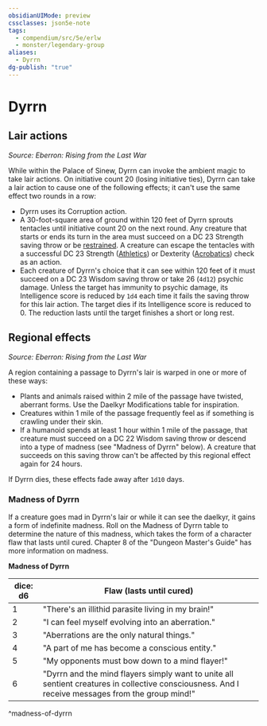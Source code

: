 ```yaml
---
obsidianUIMode: preview
cssclasses: json5e-note
tags:
  - compendium/src/5e/erlw
  - monster/legendary-group
aliases:
  - Dyrrn
dg-publish: "true"
---
```

# Dyrrn

## Lair actions
_Source: Eberron: Rising from the Last War_

While within the Palace of Sinew, Dyrrn can invoke the ambient magic to take lair actions. On initiative count 20 (losing initiative ties), Dyrrn can take a lair action to cause one of the following effects; it can't use the same effect two rounds in a row:

- Dyrrn uses its Corruption action.  
- A 30-foot-square area of ground within 120 feet of Dyrrn sprouts tentacles until initiative count 20 on the next round. Any creature that starts or ends its turn in the area must succeed on a DC 23 Strength saving throw or be [restrained](rules/conditions.md#restrained). A creature can escape the tentacles with a successful DC 23 Strength ([Athletics](rules/skills.md#Athletics)) or Dexterity ([Acrobatics](rules/skills.md#Acrobatics)) check as an action.  
- Each creature of Dyrrn's choice that it can see within 120 feet of it must succeed on a DC 23 Wisdom saving throw or take 26 (`4d12`) psychic damage. Unless the target has immunity to psychic damage, its Intelligence score is reduced by `1d4` each time it fails the saving throw for this lair action. The target dies if its Intelligence score is reduced to 0. The reduction lasts until the target finishes a short or long rest.  

## Regional effects
_Source: Eberron: Rising from the Last War_

A region containing a passage to Dyrrn's lair is warped in one or more of these ways:

- Plants and animals raised within 2 mile of the passage have twisted, aberrant forms. Use the Daelkyr Modifications table for inspiration.  
- Creatures within 1 mile of the passage frequently feel as if something is crawling under their skin.  
- If a humanoid spends at least 1 hour within 1 mile of the passage, that creature must succeed on a DC 22 Wisdom saving throw or descend into a type of madness (see "Madness of Dyrrn" below). A creature that succeeds on this saving throw can't be affected by this regional effect again for 24 hours.  

If Dyrrn dies, these effects fade away after `1d10` days.

### Madness of Dyrrn

If a creature goes mad in Dyrrn's lair or while it can see the daelkyr, it gains a form of indefinite madness. Roll on the Madness of Dyrrn table to determine the nature of this madness, which takes the form of a character flaw that lasts until cured. Chapter 8 of the "Dungeon Master's Guide" has more information on madness.

**Madness of Dyrrn**

| dice: d6 | Flaw (lasts until cured) |
|----------|--------------------------|
| 1 | "There's an illithid parasite living in my brain!" |
| 2 | "I can feel myself evolving into an aberration." |
| 3 | "Aberrations are the only natural things." |
| 4 | "A part of me has become a conscious entity." |
| 5 | "My opponents must bow down to a mind flayer!" |
| 6 | "Dyrrn and the mind flayers simply want to unite all sentient creatures in collective consciousness. And I receive messages from the group mind!" |
^madness-of-dyrrn